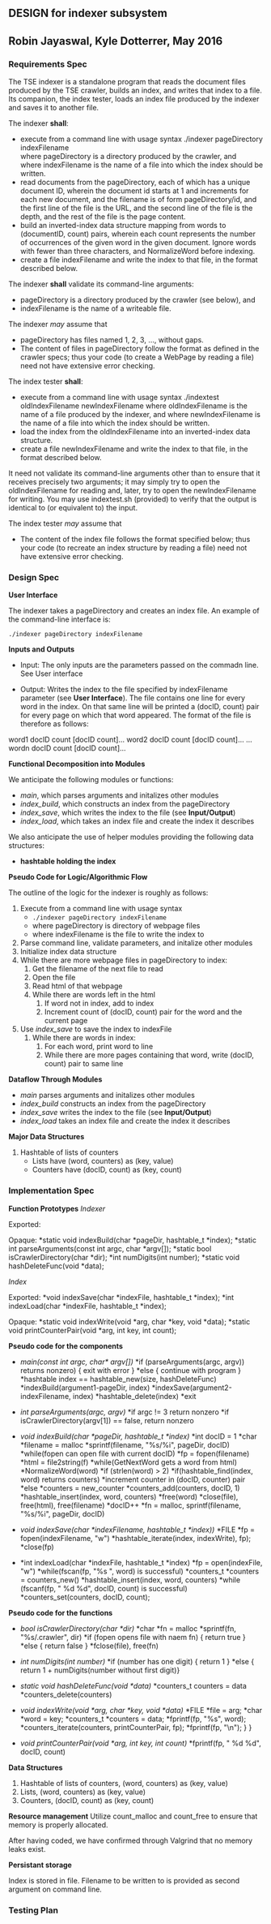 ## DESIGN for indexer subsystem
## Robin Jayaswal, Kyle Dotterrer, May 2016

### **Requirements Spec**

The TSE indexer is a standalone program that reads the document files produced by the TSE crawler, builds an index, and writes that index to a file. Its companion, the index tester, loads an index file produced by the indexer and saves it to another file.

The indexer **shall**:

* execute from a command line with usage syntax ./indexer pageDirectory indexFilename \
where pageDirectory is a directory produced by the crawler, and \
where indexFilename is the name of a file into which the index should be written.
* read documents from the pageDirectory, each of which has a unique document ID,
wherein the document id starts at 1 and increments for each new document,
and the filename is of form pageDirectory/id,
and the first line of the file is the URL,
and the second line of the file is the depth,
and the rest of the file is the page content.
* build an inverted-index data structure mapping from words to (documentID, count) pairs, wherein each count represents the number of occurrences of the given word in the given document. Ignore words with fewer than three characters, and NormalizeWord before indexing.
* create a file indexFilename and write the index to that file, in the format described below.

The indexer **shall** validate its command-line arguments:

* pageDirectory is a directory produced by the crawler (see below), and
* indexFilename is the name of a writeable file.

The indexer *may* assume that

* pageDirectory has files named 1, 2, 3, …, without gaps.
* The content of files in pageDirectory follow the format as defined in the crawler specs; thus your code (to create a WebPage by reading a file) need not have extensive error checking.

The index tester **shall**:

* execute from a command line with usage syntax ./indextest oldIndexFilename newIndexFilename
where oldIndexFilename is the name of a file produced by the indexer, and
where newIndexFilename is the name of a file into which the index should be written.
* load the index from the oldIndexFilename into an inverted-index data structure.
* create a file newIndexFilename and write the index to that file, in the format described below.

It need not validate its command-line arguments other than to ensure that it receives precisely two arguments; it may simply try to open the oldIndexFilename for reading and, later, try to open the newIndexFilename for writing. You may use indextest.sh (provided) to verify that the output is identical to (or equivalent to) the input.

The index tester *may* assume that

* The content of the index file follows the format specified below; thus your code (to recreate an index structure by reading a file) need not have extensive error checking.

### **Design Spec**

**User Interface**

The indexer takes a pageDirectory and creates an index file.
An example of the command-line interface is:

```./indexer pageDirectory indexFilename```

**Inputs and Outputs**

* Input: The only inputs are the parameters passed on the commadn line. 
See User interface

* Output: Writes the index to the file specified by indexFilename parameter (see **User Interface**).
The file contains one line for every word in the index. On that same line will
be printed a (docID, count) pair for every page on which that word appeared.
The format of the file is therefore as follows:

word1 docID count [docID count]...
word2 docID count [docID count]...
...
wordn docID count [docID count]...

**Functional Decomposition into Modules**

We anticipate the following modules or functions:

* *main*, which parses arguments and initalizes other modules
* *index_build*, which constructs an index from the pageDirectory
* *index_save*, which writes the index to the file (see **Input/Output**)
* *index_load*, which takes an index file and create the index it describes

We also anticipate the use of helper modules providing the following data structures:
* **hashtable holding the index**

**Pseudo Code for Logic/Algorithmic Flow**

The outline of the logic for the indexer is roughly as follows:
1. Execute from a command line with usage syntax
    * ```./indexer pageDirectory indexFilename```
    * where pageDirectory is directory of webpage files
    * where indexFilename is the file to write the index to
2. Parse command line, validate parameters, and initalize other modules
3. Initialize index data structure
4. While there are more webpage files in pageDirectory to index:
    1. Get the filename of the next file to read
    2. Open the file
    3. Read html of that webpage
    4. While there are words left in the html
        1. If word not in index, add to index
        2. Increment count of (docID, count) pair for the word and the current page
5. Use *index_save* to save the index to indexFile
    1. While there are words in index:
        1. For each word, print word to line
        2. While there are more pages containing that word, write (docID, count) pair to same line

**Dataflow Through Modules**

* *main* parses arguments and initalizes other modules
* *index_build* constructs an index from the pageDirectory
* *index_save* writes the index to the file (see **Input/Output**)
* *index_load* takes an index file and create the index it describes

**Major Data Structures**

1. Hashtable of lists of counters
    * Lists have (word, counters) as (key, value)
    * Counters have (docID, count) as (key, count)

### **Implementation Spec**

**Function Prototypes**
*Indexer*

Exported:

Opaque:
    *static void indexBuild(char *pageDir, hashtable_t *index);
    *static int parseArguments(const int argc, char *argv[]);
    *static bool isCrawlerDirectory(char *dir);
    *int numDigits(int number);
    *static void hashDeleteFunc(void *data);

*Index*

Exported:
    *void indexSave(char *indexFile, hashtable_t *index);
    *int indexLoad(char *indexFile, hashtable_t *index);

Opaque:
    *static void indexWrite(void *arg, char *key, void *data);
    *static void printCounterPair(void *arg, int key, int count);


**Pseudo code for the components**

* *main(const int argc, char\* argv[])*
    *if (parseArguments(argc, argv)) returns nonzero) { exit with error }
    *else { continue with program }
    *hashtable index == hashtable_new(size, hashDeleteFunc)
    *indexBuild(argument1-pageDir, index)
    *indexSave(argument2-indexFilename, index)
    *hashtable_delete(index)
    *exit

* *int parseArguments(argc, argv)*
    *if argc != 3 return nonzero
    *if isCrawlerDirectory(argv[1]) == false, return nonzero

* *void indexBuild(char \*pageDir, hashtable_t \*index)*
    *int docID = 1
    *char *filename = malloc
    *sprintf(filename, "%s/%i", pageDir, docID)
    *while(fopen can open file with current docID)
        *fp = fopen(filename)
        *html = file2string(f)
        *while(GetNextWord gets a word from html)
            *NormalizeWord(word)
            *if (strlen(word) > 2)
                *if(hashtable_find(index, word) returns counters)
                    *increment counter in (docID, counter) pair
                *else 
                    *counters = new_counter
                    *counters_add(counters, docID, 1)
                    *hashtable_insert(index, word, counters)
            *free(word)
        *close(file), free(html), free(filename)
        *docID++
        *fn = malloc, sprintf(filename, "%s/%i", pageDir, docID)

* *void indexSave(char \*indexFilename, hashtable_t \*index))*
    *FILE *fp = fopen(indexFilename, "w")
    *hashtable_iterate(index, indexWrite), fp);
    *close(fp)

* *int indexLoad(char *indexFile, hashtable_t *index)
    *fp = open(indexFile, "w")
    *while(fscan(fp, "%s ", word) is successful)
        *counters_t *counters = counters_new()
        *hashtable_insert(index, word, counters)
        *while (fscanf(fp, " %d %d", docID, count) is successful)
            *counters_set(counters, docID, count);

**Pseudo code for the functions**

* *bool isCrawlerDirectory(char \*dir)*
    *char *fn = malloc
    *sprintf(fn, "%s/.crawler", dir)
    *if (fopen opens file with naem fn) { return true }
    *else { return false }
    *fclose(file), free(fn)

* *int numDigits(int number)*
    *if (number has one digit) { return 1 }
    *else { return 1 + numDigits(number without first digit)}

* *static void hashDeleteFunc(void \*data)*
    *counters_t counters = data
    *counters_delete(counters)

* *void indexWrite(void \*arg, char \*key, void \*data)*
    *FILE *file = arg;
    *char *word = key;
    *counters_t *counters = data;
    *fprintf(fp, "%s", word);
    *counters_iterate(counters, printCounterPair, fp);
    *fprintf(fp, "\n");
    }
}

* *void printCounterPair(void \*arg, int key, int count)*
    *fprintf(fp, " %d %d", docID, count)

**Data Structures**
1. Hashtable of lists of counters, (word, counters) as (key, value)
2. Lists, (word, counters) as (key, value)
3. Counters, (docID, count) as (key, count)

**Resource management**
Utilize count_malloc and count_free to ensure that memory is properly allocated. 

After having coded, we have confirmed through Valgrind that no memory leaks exist.

**Persistant storage**

Index is stored in file. Filename to be written to is provided as second argument on command line.


### **Testing Plan**
